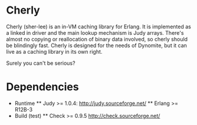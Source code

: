Cherly
=======

Cherly (sher-lee) is an in-VM caching library for Erlang.  It is implemented as a linked in driver and the main lookup mechanism is Judy arrays.  There's almost no copying or reallocation of binary data involved, so cherly should be blindingly fast.  Cherly is designed for the needs of Dynomite, but it can live as a caching library in its own right.

Surely you can't be serious?

Dependencies
=======

* Runtime
** Judy >= 1.0.4: http://judy.sourceforge.net/
** Erlang >= R12B-3
* Build (test)
** Check >= 0.9.5 http://check.sourceforge.net/

